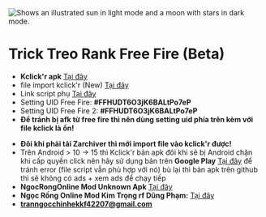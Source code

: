 <picture>
  <source media="(prefers-color-scheme: dark)" srcset="https://github.com/lpham0734/images_gif/blob/main/retouch_2023082223382001.jpg">
  <source media="(prefers-color-scheme: light)" srcset="https://github.com/lpham0734/images_gif/blob/main/retouch_2023082223382001.jpg">
  <img alt="Shows an illustrated sun in light mode and a moon with stars in dark mode." src="https://github.com/lpham0734/images_gif/blob/main/retouch_2023082223382001.jpg">
</picture>


# Trick Treo Rank Free Fire (Beta)
- **Kclick'r apk** [Tại đây](https://github.com/Nain57/Smart-AutoClicker/releases/download/3.4.0/smartautoclicker-fDroid-release.apk)
- file import kclick'r (New) [Tại đây](https://github.com/lpham0734/data_free_fire/raw/refs/heads/main/treo%20vip.zip)
- Link script phụ [Tại đây](https://www.mediafire.com/file/lk6fehxvo7a40sf/treo_vip.zip/file)
- Setting UID Free Fire: **#FFHUDT6O3jK6BALtPo7eP**
- Setting UID Free Fire 2: **#FFHUDT6O3jK6BALtPo7eP**
- **Để tránh bị afk từ free fire thì nên dùng setting uid phía trên kèm với file kclick là ổn!**
* **Đôi khi phải tải Zarchiver thì mới import file vào kclick'r được!**
* Trên Android > 10 -> 15 thì Kclick'r bản apk đôi khi sẽ bị Android chặn khi cấp quyền click nên hãy sử dụng bản trên **Google Play** [Tại đây](https://play.google.com/store/apps/details?id=com.buzbuz.smartautoclicker) để tránh error (file script vẫn phù hợp với nó) bù lại thì bản apk trên github thì sẽ không có ads + xem ads để chạy tiếp  
* **NgocRongOnline Mod Unknown Apk** [Tại đây](https://drive.google.com/file/d/10bZj9aG9vWwh1xMVcNcBWkl6bRBMSPjg/view?usp=drivesdk)
* **Ngọc Rồng Online Mod Kim Trọng rf Dũng Phạm:** [Tại đây](https://www.mediafire.com/file/jek1txdwc77yk22/MOD_Kim_Trong_246.apk/file)
* **tranngocchinhekkf42207@gmail.com**
